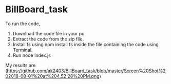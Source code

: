 # BillBoard_task

To run the code, 
1. Download the code file in your pc.
2. Extract the code from the zip file.
3. Install fs using npm install fs inside the file containing the code using Terminal.
4. Run node index.js


My results are 
(https://github.com/ak2403/BillBoard_task/blob/master/Screen%20Shot%202018-08-01%20at%204.52.28%20PM.png)
